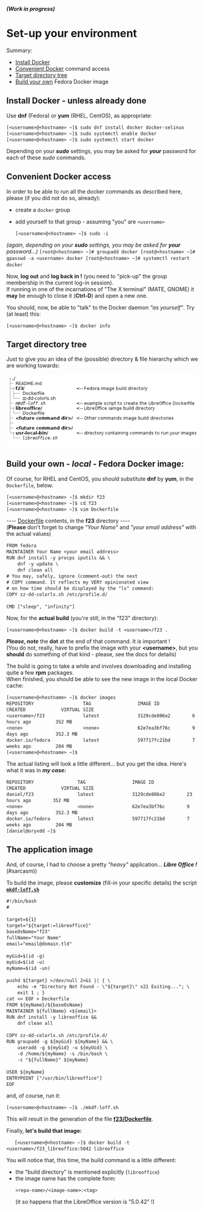 ﻿***(Work in progress)***
# Set-up your environment
Summary:
- [Install Docker](#install-docker)
- [Convenient Docker](#Convenient-Docker) command access
- [Target directory tree](#Target-directory-tree)
- [Build your own](#Build-your-own) Fedora Docker image

## Install Docker - unless already done
Use **dnf** (Fedora) or **yum** (RHEL, CentOS), as appropriate:  
   ```
   [<username>@<hostname> ~]$ sudo dnf install docker docker-selinux
   [<username>@<hostname> ~]$ sudo systemctl enable docker
   [<username>@<hostname> ~]$ sudo systemctl start docker
   ```
Depending on your ***sudo*** settings, you may be asked for ***your*** password for each of these *sudo* commands.

## Convenient Docker access
In order to be able to run all the docker commands as described here, please (if you did not do so, already):
 * create a `docker` group
 * add yourself to that group - assuming "you" are `<username>` 

    ```
    [<username>@<hostname> ~]$ sudo -i
    ```
_(again, depending on your ***sudo*** settings, you may be asked for ***your*** password...)_
    ```
    [root@<hostname> ~]# groupadd docker
    [root@<hostname> ~]# gpasswd -a <username> docker
    [root@<hostname> ~]# systemctl restart docker
    ```
    
Now, **log out** and **log back in !** (you need to "pick-up" the group membership in the current log-in session).  
If running in one of the incarnations of "The X terminal" (MATE, GNOME) it **may** be enough to close it (**Ctrl-D**) and open a new one.  

You should, now, be able to "talk" to the Docker daemon _"as yourself"_. Try (at least) this:  

   ```
   [<username>@<hostname> ~]$ docker info
   ```
## Target directory tree
Just to give you an idea of the (possible) directory & file hierarchy which we are working towards:  

![dir. tree](../tree01.png)


## Build your own - ***local*** - Fedora Docker image:
Of course, for RHEL and CentOS, you should substitute **dnf** by **yum**, in the `Dockerfile`, below.
   ```
   [<username>@<hostname> ~]$ mkdir f23
   [<username>@<hostname> ~]$ cd f23
   [<username>@<hostname> ~]$ vim Dockerfile
   ```
---- [Dockerfile](f23/Dockerfile) contents, in the **f23** directory ----  
(**Please** don't forget to change _"Your Name"_ and _"your email address"_ with the actual values)
```
FROM fedora
MAINTAINER Your Name <your email address>
RUN dnf install -y procps iputils && \
	dnf -y update \
	dnf clean all
# You may, safely, ignore (comment-out) the next
# COPY command. It reflects my VERY opinionated view
# on how time should be displayed by the "ls" command:
COPY zz-dd-colorls.sh /etc/profile.d/

CMD ["sleep", "infinity"]
```
Now, for the **actual build** (you're still, in the "f23" directory):
   ```
   [<username>@<hostname> ~]$ docker build -t <username>/f23 .
   ```
***Please, note*** the **dot** at the end of that command. It _is_ important !  
(You do not, really, have to prefix the image with your **\<username\>**, but you **should** do something of that kind - please, see the docs for details)

The build is going to take a while and involves downloading and installing quite a few __rpm__ packages.  
When finished, you should be able to see the new image in the local Docker cache:
```
[<username>@<hostname> ~]$ docker images
REPOSITORY                  TAG                 IMAGE ID            CREATED             VIRTUAL SIZE
<username>/f23              latest              3129cde806e2        6 hours ago         352 MB
<none>                      <none>              62e7ea3bf76c        9 days ago          352.3 MB
docker.io/fedora            latest              597717fc21bd        7 weeks ago         204 MB
[<username>@<hostname> ~]$ 
```
The actual listing will look a little different... but you get the idea. Here's what it was in ***my case:***
```
REPOSITORY                TAG                 IMAGE ID            CREATED             VIRTUAL SIZE
daniel/f23                latest              3129cde806e2        23 hours ago        352 MB
<none>                    <none>              62e7ea3bf76c        9 days ago          352.3 MB
docker.io/fedora          latest              597717fc21bd        7 weeks ago         204 MB
[daniel@oryxdd ~]$ 
```

## The application image
And, of course, I had to choose a pretty _"heavy"_ application... ***Libre Office !***  
(#sarcasm))

To build the image, please **customize** (fill-in your specific details) the script [**`mkdf-loff.sh`**](./mkdf-loff.sh)
```
#!/bin/bash
#

target=${1}
target="${target:=libreoffice}"
baseOsName="f23"
fullName="Your Name"
email="email@domain.tld"

myGid=$(id -g)
myUid=$(id -u)
myName=$(id -un)

pushd ${target} >/dev/null 2>&1 || { \
	echo -e "Directory Not Found - \"${target}\" x21 Exiting..."; \
	exit 1 ; }
cat << EOF > Dockerfile
FROM ${myName}/${baseOsName}
MAINTAINER ${fullName} <${email}>
RUN dnf install -y libreoffice && 
	dnf clean all

COPY zz-dd-colorls.sh /etc/profile.d/
RUN groupadd -g ${myGid} ${myName} && \
	useradd -g ${myGid} -u ${myUid} \
	-d /home/${myName} -s /bin/bash \
	-c "${fullName}" ${myName}

USER ${myName}
ENTRYPOINT ["/usr/bin/libreoffice"]
EOF
```
and, of course, run it:
```
[<username>@<hostname> ~]$ ./mkdf-loff.sh
```
This will result in the generation of the file [**f23/Dockerfile**](f23/Dockerfile).

Finally, **let's build that image:**
```
   [<username>@<hostname> ~]$ docker build -t <username>/f23_libreoffice:5042 libreoffice
```

You will notice that, this time, the build command is a little different:
- the "build directory" is mentioned explicitly (`libreoffice`)
- the image name has the complete form:  
    ```
    <repo-name>/<image-name>:<tag>
    ```  
    (it so happens that the LibreOffice version is "5.0.42" !)



